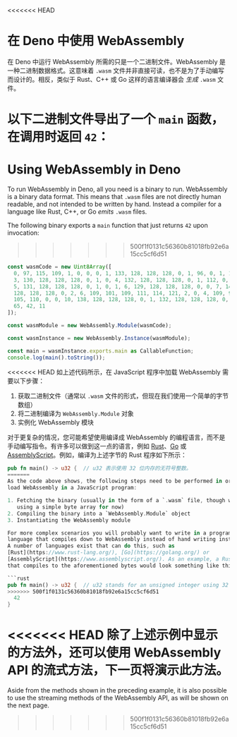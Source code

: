 <<<<<<< HEAD
# 在 Deno 中使用 WebAssembly

在 Deno 中运行 WebAssembly 所需的只是一个二进制文件。WebAssembly
是一种二进制数据格式。这意味着 `.wasm`
文件并非直接可读，也不是为了手动编写而设计的。相反，类似于 Rust、C++ 或 Go
这样的语言编译器会 _生成_ `.wasm` 文件。

以下二进制文件导出了一个 `main` 函数，在调用时返回 `42`：
=======
# Using WebAssembly in Deno

To run WebAssembly in Deno, all you need is a binary to run. WebAssembly is a
binary data format. This means that `.wasm` files are not directly human
readable, and not intended to be written by hand. Instead a compiler for a
language like Rust, C++, or Go _emits_ `.wasm` files.

The following binary exports a `main` function that just returns `42` upon
invocation:
>>>>>>> 500f1f0131c56360b81018fb92e6a15cc5cf6d51

<!-- deno-fmt-ignore -->
```ts
const wasmCode = new Uint8Array([
  0, 97, 115, 109, 1, 0, 0, 0, 1, 133, 128, 128, 128, 0, 1, 96, 0, 1, 127,
  3, 130, 128, 128, 128, 0, 1, 0, 4, 132, 128, 128, 128, 0, 1, 112, 0, 0,
  5, 131, 128, 128, 128, 0, 1, 0, 1, 6, 129, 128, 128, 128, 0, 0, 7, 145,
  128, 128, 128, 0, 2, 6, 109, 101, 109, 111, 114, 121, 2, 0, 4, 109, 97,
  105, 110, 0, 0, 10, 138, 128, 128, 128, 0, 1, 132, 128, 128, 128, 0, 0,
  65, 42, 11
]);

const wasmModule = new WebAssembly.Module(wasmCode);

const wasmInstance = new WebAssembly.Instance(wasmModule);

const main = wasmInstance.exports.main as CallableFunction;
console.log(main().toString());
```

<<<<<<< HEAD
如上述代码所示，在 JavaScript 程序中加载 WebAssembly 需要以下步骤：

1. 获取二进制文件（通常以 `.wasm` 文件的形式，但现在我们使用一个简单的字节数组）
2. 将二进制编译为 `WebAssembly.Module` 对象
3. 实例化 WebAssembly 模块

对于更复杂的情况，您可能希望使用编译成 WebAssembly
的编程语言，而不是手动编写指令。有许多可以做到这一点的语言，例如
[Rust](https://www.rust-lang.org/)、[Go](https://golang.org/) 或
[AssemblyScript](https://www.assemblyscript.org/)。例如，编译为上述字节的 Rust
程序如下所示：

```rust
pub fn main() -> u32 {  // u32 表示使用 32 位内存的无符号整数。
=======
As the code above shows, the following steps need to be performed in order to
load WebAssembly in a JavaScript program:

1. Fetching the binary (usually in the form of a `.wasm` file, though we are
   using a simple byte array for now)
2. Compiling the binary into a `WebAssembly.Module` object
3. Instantiating the WebAssembly module

For more complex scenarios you will probably want to write in a programming
language that compiles down to WebAssembly instead of hand writing instructions.
A number of languages exist that can do this, such as
[Rust](https://www.rust-lang.org/), [Go](https://golang.org/) or
[AssemblyScript](https://www.assemblyscript.org/). As an example, a Rust program
that compiles to the aforementioned bytes would look something like this:

```rust
pub fn main() -> u32 {  // u32 stands for an unsigned integer using 32 bits of memory.
>>>>>>> 500f1f0131c56360b81018fb92e6a15cc5cf6d51
  42
}
```

<<<<<<< HEAD
除了上述示例中显示的方法外，还可以使用 WebAssembly API
的流式方法，下一页将演示此方法。
=======
Aside from the methods shown in the preceding example, it is also possible to
use the streaming methods of the WebAssembly API, as will be shown on the next
page.
>>>>>>> 500f1f0131c56360b81018fb92e6a15cc5cf6d51
